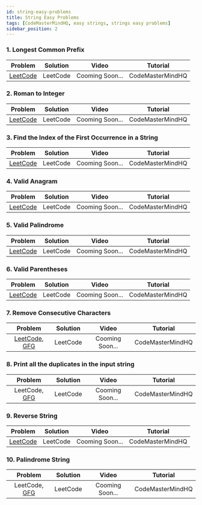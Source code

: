 ```yaml
---
id: string-easy-problems
title: String Easy Problems
tags: [CodeMasterMindHQ, easy strings, strings easy problems]
sidebar_position: 2
---
```



### 1. Longest Common Prefix

   | Problem | Solution |Video |Tutorial |
   |:-------:|:--------:|:--------:|:--------:|
   | [LeetCode](https://leetcode.com/problems/longest-common-prefix/) |LeetCode |Cooming Soon... | CodeMasterMindHQ|

### 2. Roman to Integer

   | Problem | Solution |Video |Tutorial |
   |:-------:|:--------:|:--------:|:--------:|
   | [LeetCode](https://leetcode.com/problems/roman-to-integer/) |LeetCode |Cooming Soon... | CodeMasterMindHQ|

### 3. Find the Index of the First Occurrence in a String

   | Problem | Solution |Video |Tutorial |
   |:-------:|:--------:|:--------:|:--------:|
   | [LeetCode](https://leetcode.com/problems/find-the-index-of-the-first-occurrence-in-a-string/) |LeetCode |Cooming Soon... | CodeMasterMindHQ|

### 4. Valid Anagram

   | Problem | Solution |Video |Tutorial |
   |:-------:|:--------:|:--------:|:--------:|
   | [LeetCode](https://leetcode.com/problems/valid-anagram/) |LeetCode |Cooming Soon... | CodeMasterMindHQ|

### 5. Valid Palindrome

   | Problem | Solution |Video |Tutorial |
   |:-------:|:--------:|:--------:|:--------:|
   | [LeetCode](https://leetcode.com/problems/valid-palindrome/) |LeetCode |Cooming Soon... | CodeMasterMindHQ|

### 6. Valid Parentheses

   | Problem | Solution |Video |Tutorial |
   |:-------:|:--------:|:--------:|:--------:|
   | [LeetCode](https://leetcode.com/problems/valid-parentheses/) |LeetCode |Cooming Soon... | CodeMasterMindHQ|

### 7. Remove Consecutive Characters

   | Problem | Solution |Video |Tutorial |
   |:-------:|:--------:|:--------:|:--------:|
   | [LeetCode](https://leetcode.com/problems/remove-all-adjacent-duplicates-in-string/), [GFG](https://practice.geeksforgeeks.org/problems/consecutive-elements2306/1) |LeetCode |Cooming Soon... | CodeMasterMindHQ|

### 8. Print all the duplicates in the input string

   | Problem | Solution |Video |Tutorial |
   |:-------:|:--------:|:--------:|:--------:|
   | LeetCode, [GFG](https://www.geeksforgeeks.org/print-all-the-duplicates-in-the-input-string/) |LeetCode |Cooming Soon... | CodeMasterMindHQ|

   ### 9. Reverse String

   | Problem | Solution |Video |Tutorial |
   |:-------:|:--------:|:--------:|:--------:|
   | [LeetCode](https://leetcode.com/problems/reverse-string/) |LeetCode |Cooming Soon... | CodeMasterMindHQ|

  ### 10. Palindrome String

   | Problem | Solution |Video |Tutorial |
   |:-------:|:--------:|:--------:|:--------:|
   | LeetCode, [GFG](https://practice.geeksforgeeks.org/problems/palindrome-string0817/1) |LeetCode |Cooming Soon... | CodeMasterMindHQ|


